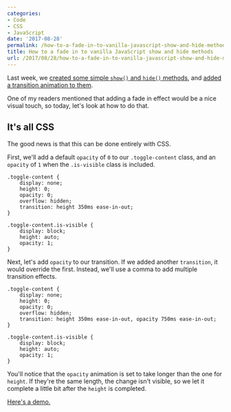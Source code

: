 ```yaml
---
categories:
- Code
- CSS
- JavaScript
date: '2017-08-28'
permalink: /how-to-a-fade-in-to-vanilla-javascript-show-and-hide-methods/
title: How to a fade in to vanilla JavaScript show and hide methods
url: /2017/08/28/how-to-a-fade-in-to-vanilla-javascript-show-and-hide-methods
---
```


Last week, we [created some simple `show()` and `hide()` methods](https://gomakethings.com/how-to-show-and-hide-elements-with-vanilla-javascript/), and [added a transition animation to them](https://gomakethings.com/how-to-add-transition-animations-to-vanilla-javascript-show-and-hide-methods/).

One of my readers mentioned that adding a fade in effect would be a nice visual touch, so today, let's look at how to do that.

## It's all CSS

The good news is that this can be done entirely with CSS.

First, we'll add a default `opacity` of `0` to our `.toggle-content` class, and an `opacity` of `1` when the `.is-visible` class is included.

```lang-css
.toggle-content {
	display: none;
	height: 0;
  	opacity: 0;
	overflow: hidden;
	transition: height 350ms ease-in-out;
}

.toggle-content.is-visible {
	display: block;
	height: auto;
  	opacity: 1;
}
```

Next, let's add `opacity` to our transition. If we added another `transition`, it would override the first. Instead, we'll use a comma to add multiple transition effects.

```lang-css
.toggle-content {
	display: none;
	height: 0;
  	opacity: 0;
	overflow: hidden;
	transition: height 350ms ease-in-out, opacity 750ms ease-in-out;
}

.toggle-content.is-visible {
	display: block;
	height: auto;
  	opacity: 1;
}
```

You'll notice that the `opacity` animation is set to take longer than the one for `height`. If they're the same length, the change isn't visible, so we let it complete a little bit after the `height` is completed.

[Here's a demo.](https://jsfiddle.net/cferdinandi/qgpxvhhb/23/)
